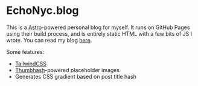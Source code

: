 # EchoNyc.blog

This is a [Astro](https://astro.build/)-powered personal blog for myself. It runs on GitHub Pages using their build process, and is entirely static HTML with a few bits of JS I wrote. You can read my blog [here](https://echonyc.blog).

Some features:

- [TailwindCSS](https://tailwindcss.com/)
- [Thumbhash](https://evanw.github.io/thumbhash/)-powered placeholder images
- Generates CSS gradient based on post title hash
